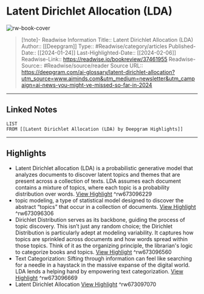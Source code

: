 # Latent Dirichlet Allocation (LDA)

![rw-book-cover](https://readwise-assets.s3.amazonaws.com/media/uploaded_book_covers/profile_174804/deepgram.jpg)
<br>
>[!note]- Readwise Information
>Title:: Latent Dirichlet Allocation (LDA)
>Author:: [[Deepgram]]
>Type:: #Readwise/category/articles
>Published-Date:: [[2024-01-24]]
>Last-Highlighted-Date:: [[2024-02-06]]
>Readwise-Link:: https://readwise.io/bookreview/37461955
>Readwise-Source:: #Readwise/source/reader
>Source URL:: https://deepgram.com/ai-glossary/latent-dirichlet-allocation?utm_source=www.aiminds.com&utm_medium=newsletter&utm_campaign=ai-news-you-might-ve-missed-so-far-in-2024
--- 

## Linked Notes
```dataview
LIST
FROM [[Latent Dirichlet Allocation (LDA) by Deepgram Highlights]]
```

---

## Highlights
- Latent Dirichlet allocation (LDA) is a probabilistic generative model that analyzes documents to discover latent topics and themes that are present across a collection of texts. LDA assumes each document contains a mixture of topics, where each topic is a probability distribution over words. [View Highlight](https://readwise.io/open/673096229) ^rw673096229
- topic modeling, a type of statistical model designed to discover the abstract “topics” that occur in a collection of documents. [View Highlight](https://readwise.io/open/673096306) ^rw673096306
- Dirichlet Distribution serves as its backbone, guiding the process of topic discovery. This isn’t just any random choice; the Dirichlet Distribution is particularly adept at modeling variability. It captures how topics are sprinkled across documents and how words spread within those topics. Think of it as the organizing principle, the librarian's logic to categorize books and topics. [View Highlight](https://readwise.io/open/673096560) ^rw673096560
- Text Categorization: Sifting through information can feel like searching for a needle in a haystack in the massive expanse of the digital world. LDA lends a helping hand by empowering text categorization. [View Highlight](https://readwise.io/open/673096669) ^rw673096669
- Latent Dirichlet Allocation [View Highlight](https://readwise.io/open/673097070) ^rw673097070
